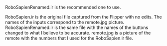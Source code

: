 RoboSapienRenamed.ir is the recommended one to use.


RoboSapien.ir is the original file captured from the Flipper with no edits.  The names of the inputs correspond to the remote.jpg picture.
RoboSapienRenamed.ir is the same file with the names of the buttons changed to what I believe to be accurate.
remote.jpg is a picture of the remote with the numbers that I used for the RoboSapien.ir file.
